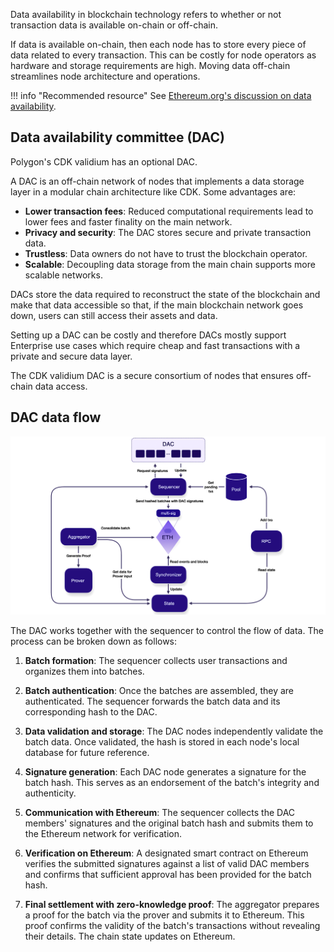 Data availability in blockchain technology refers to whether or not transaction data is available on-chain or off-chain.

If data is available on-chain, then each node has to store every piece of data related to every transaction. This can be costly for node operators as hardware and storage requirements are high. Moving data off-chain streamlines node architecture and operations.

!!! info "Recommended resource"
    See [Ethereum.org's discussion on data availability](https://ethereum.org/en/developers/docs/data-availability/).

## Data availability committee (DAC)

Polygon's CDK validium has an optional DAC.

A DAC is an off-chain network of nodes that implements a data storage layer in a modular chain architecture like CDK. Some advantages are:

- **Lower transaction fees**: Reduced computational requirements lead to lower fees and faster finality on the main network.
- **Privacy and security**: The DAC stores secure and private transaction data.
- **Trustless**: Data owners do not have to trust the blockchain operator.
- **Scalable**: Decoupling data storage from the main chain supports more scalable networks.

DACs store the data required to reconstruct the state of the blockchain and make that data accessible so that, if the main blockchain network goes down, users can still access their assets and data.

Setting up a DAC can be costly and therefore DACs mostly support Enterprise use cases which require cheap and fast transactions with a private and secure data layer.

The CDK validium DAC is a secure consortium of nodes that ensures off-chain data access.

## DAC data flow

![CDK validium data availability dataflow](../../img/cdk/cdk-val-dac-02.png)

The DAC works together with the sequencer to control the flow of data. The process can be broken down as follows:

1. **Batch formation**: The sequencer collects user transactions and organizes them into batches.

2. **Batch authentication**: Once the batches are assembled, they are authenticated. The sequencer forwards the batch data and its corresponding hash to the DAC.

3. **Data validation and storage**:  The DAC nodes independently validate the batch data. Once validated, the hash is stored in each node's local database for future reference.

4. **Signature generation**: Each DAC node generates a signature for the batch hash. This serves as an endorsement of the batch's integrity and authenticity.

5. **Communication with Ethereum**: The sequencer collects the DAC members' signatures and the original batch hash and submits them to the Ethereum network for verification.

6. **Verification on Ethereum**: A designated smart contract on Ethereum verifies the submitted signatures against a list of valid DAC members and confirms that sufficient approval has been provided for the batch hash.

7. **Final settlement with zero-knowledge proof**: The aggregator prepares a proof for the batch via the prover and submits it to Ethereum. This proof confirms the validity of the batch's transactions without revealing their details. The chain state updates on Ethereum.
